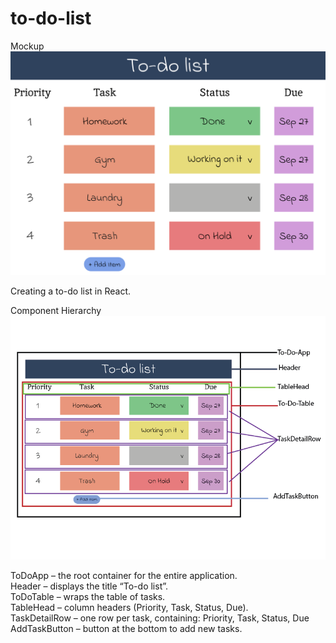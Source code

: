 # to-do-list

Mockup
![Alt text](/img/mockup.png)

Creating a to-do list in React.

Component Hierarchy
![Alt text](/img/component_Hierarchy.png)

ToDoApp – the root container for the entire application. <br>
Header – displays the title “To-do list”. <br>
ToDoTable – wraps the table of tasks. <br>
TableHead – column headers (Priority, Task, Status, Due). <br>
TaskDetailRow – one row per task, containing: Priority, Task, Status, Due <br>
AddTaskButton – button at the bottom to add new tasks. <br>
